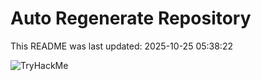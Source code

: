 # Auto Regenerate Repository

This README was last updated: 2025-10-25 05:38:22

 ![TryHackMe](https://tryhackme.com/badge/533634)